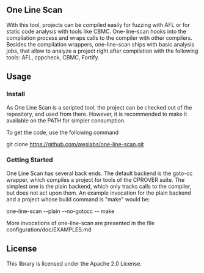 ## One Line Scan

With this tool, projects can be compiled easily for fuzzing with AFL or for
static code analysis with tools like CBMC. One-line-scan hooks into the
compilation process and wraps calls to the compiler with other compilers.
Besides the compilation wrappers, one-line-scan ships with basic analysis jobs,
that allow to analyze a project right after compilation with the following
tools: AFL, cppcheck, CBMC, Fortify.

## Usage

### Install

As One Line Scan is a scripted tool, the project can be checked out of the
repository, and used from there. However, it is recommended to make it available
on the PATH for simpler consumption.

To get the code, use the following command

 git clone https://github.com/awslabs/one-line-scan.git

### Getting Started

One Line Scan has several back ends. The default backend is the goto-cc wrapper,
which compiles a project for tools of the CPROVER suite. The simplest one is the
plain backend, which only tracks calls to the compiler, but does not act upon
them. An example invocation for the plain backend and a project whose build
command is "make" would be:

 one-line-scan --plain --no-gotocc -- make

More invocations of one-line-scan are presented in the file
configuration/doc/EXAMPLES.md

## License

This library is licensed under the Apache 2.0 License.
